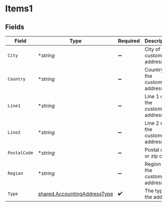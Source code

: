 # Items1


## Fields

| Field                                                                               | Type                                                                                | Required                                                                            | Description                                                                         |
| ----------------------------------------------------------------------------------- | ----------------------------------------------------------------------------------- | ----------------------------------------------------------------------------------- | ----------------------------------------------------------------------------------- |
| `City`                                                                              | **string*                                                                           | :heavy_minus_sign:                                                                  | City of the customer address.                                                       |
| `Country`                                                                           | **string*                                                                           | :heavy_minus_sign:                                                                  | Country of the customer address.                                                    |
| `Line1`                                                                             | **string*                                                                           | :heavy_minus_sign:                                                                  | Line 1 of the customer address.                                                     |
| `Line2`                                                                             | **string*                                                                           | :heavy_minus_sign:                                                                  | Line 2 of the customer address.                                                     |
| `PostalCode`                                                                        | **string*                                                                           | :heavy_minus_sign:                                                                  | Postal code or zip code.                                                            |
| `Region`                                                                            | **string*                                                                           | :heavy_minus_sign:                                                                  | Region of the customer address.                                                     |
| `Type`                                                                              | [shared.AccountingAddressType](../../../pkg/models/shared/accountingaddresstype.md) | :heavy_check_mark:                                                                  | The type of the address                                                             |